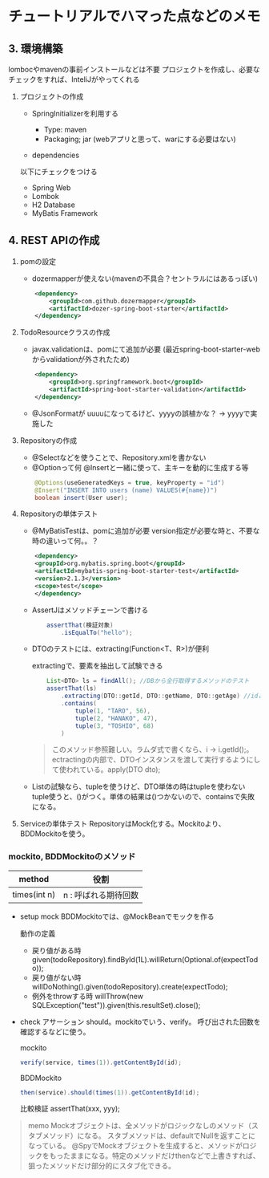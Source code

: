 # チュートリアルでハマった点などのメモ

## 3. 環境構築

lombocやmavenの事前インストールなどは不要
プロジェクトを作成し、必要なチェックをすれば、InteliJがやってくれる

1. プロジェクトの作成
    * SpringInitializerを利用する
      * Type: maven
      * Packaging; jar (webアプリと思って、warにする必要はない)

    * dependencies

    以下にチェックをつける
      * Spring Web
      * Lombok
      * H2 Database
      * MyBatis Framework

## 4. REST APIの作成

1. pomの設定
    * dozermapperが使えない(mavenの不具合？セントラルにはあるっぽい)

    ```xml
        <dependency>
            <groupId>com.github.dozermapper</groupId>
            <artifactId>dozer-spring-boot-starter</artifactId>
        </dependency>
    ```

1. TodoResourceクラスの作成
    * javax.validationは、pomにて追加が必要
    (最近spring-boot-starter-webからvalidationが外されたため)

    ```xml
        <dependency>
            <groupId>org.springframework.boot</groupId>
            <artifactId>spring-boot-starter-validation</artifactId>
        </dependency>
    ```

    * @JsonFormatが uuuuになってるけど、yyyyの誤植かな？ -> yyyyで実施した

1. Repositoryの作成
    * @Selectなどを使うことで、Repository.xmlを書かない
    * @Optionって何
    @Insertと一緒に使って、主キーを動的に生成する等

    ```java
        @Options(useGeneratedKeys = true, keyProperty = "id")
        @Insert("INSERT INTO users (name) VALUES(#{name})")
        boolean insert(User user);
    ```

1. Repositoryの単体テスト
    * @MyBatisTestは、pomに追加が必要
    version指定が必要な時と、不要な時の違いって何。。？

    ```xml
        <dependency>
        <groupId>org.mybatis.spring.boot</groupId>
        <artifactId>mybatis-spring-boot-starter-test</artifactId>
        <version>2.1.3</version>
        <scope>test</scope>
        </dependency>
    ```

    * AssertJはメソッドチェーンで書ける

        ```java
            assertThat(検証対象)
                .isEqualTo("hello");
        ```

    * DTOのテストには、extracting(Function<T、R>)が便利

        extractingで、要素を抽出して試験できる

        ```java
            List<DTO> ls = findAll(); //DBから全行取得するメソッドのテスト
            assertThat(ls)
                .extracting(DTO::getId, DTO::getName, DTO::getAge) //idと、nameと、ageだけ試験する
                .contains(
                    tuple(1, "TARO", 56),
                    tuple(2, "HANAKO", 47),
                    tuple(3, "TOSHIO", 68)
                )  
        ```

        > このメソッド参照難しい。ラムダ式で書くなら、i -> i.getId();。
        ectractingの内部で、DTOインスタンスを渡して実行するようにして使われている。apply(DTO dto);

    * List<DTO>の試験なら、tupleを使うけど、DTO単体の時はtupleを使わない
        tuple使うと、()がつく。単体の結果は()つかないので、containsで失敗になる。

1. Serviceの単体テスト
    RepositoryはMock化する。Mockitoより、BDDMockitoを使う。

### mockito, BDDMockitoのメソッド

| method | 役割 |
| --- | --- |
| times(int n) | n : 呼ばれる期待回数 |

* setup mock
    BDDMockitoでは、@MockBeanでモックを作る

    動作の定義
  * 戻り値がある時
        given(todoRepository).findById(1L).willReturn(Optional.of(expectTodo));
  * 戻り値がない時
        willDoNothing().given(todoRepository).create(expectTodo);
  * 例外をthrowする時
        willThrow(new SQLException("test")).given(this.resultSet).close();

* check
    アサーション
    should。mockitoでいう、verify。
    呼び出された回数を確認するなどに使う。

    mockito

    ```java
    verify(service, times(1)).getContentById(id);
    ```

    BDDMockito

    ```java
    then(service).should(times(1)).getContentById(id);
    ```

    比較検証
    assertThat(xxx, yyy);

> memo
> Mockオブジェクトは、全メソッドがロジックなしのメソッド（スタブメソッド）になる。
> スタブメソッドは、defaultでNullを返すことになっている。
> @SpyでMockオブジェクトを生成すると、メソッドがロジックをもったままになる。特定のメソッドだけthenなどで上書きすれば、狙ったメソッドだけ部分的にスタブ化できる。
